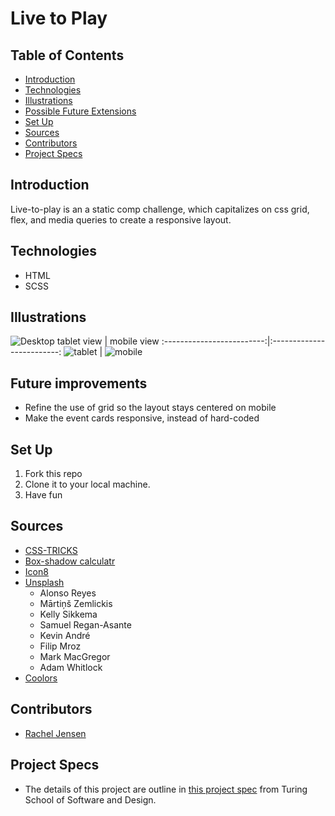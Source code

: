 # Live to Play

## Table of Contents

- [Introduction](#introduction)
- [Technologies](#technologies)
- [Illustrations](#illustrations)
- [Possible Future Extensions](#possible-future-extensions)
- [Set Up](#set-up)
- [Sources](#sources)
- [Contributors](#contributors)
- [Project Specs](#project-specs)

## Introduction

Live-to-play is an a static comp challenge, which capitalizes on css grid, flex, and media queries to create a responsive layout.

## Technologies

- HTML
- SCSS

## Illustrations

![Desktop](https://user-images.githubusercontent.com/81662051/127029714-eddcf6a4-a95f-419c-886c-f0d0767e8d33.png)
tablet view | mobile view
:-------------------------:|:-------------------------:
![tablet]() | ![mobile]()

## Future improvements

- Refine the use of grid so the layout stays centered on mobile
- Make the event cards responsive, instead of hard-coded

## Set Up

1. Fork this repo
2. Clone it to your local machine.
3. Have fun

## Sources

- [CSS-TRICKS](https://css-tricks.com/)
- [Box-shadow calculatr](https://html-css-js.com/css/generator/box-shadow/)
- [Icon8](https://icons8.com/)
- [Unsplash]()
  - Alonso Reyes
  - Mārtiņš Zemlickis
  - Kelly Sikkema
  - Samuel Regan-Asante
  - Kevin André
  - Filip Mroz
  - Mark MacGregor
  - Adam Whitlock
- [Coolors](https://coolors.co/)

## Contributors

- [Rachel Jensen](https://github.com/rachelJensen)

## Project Specs

- The details of this project are outline in [this project spec](https://frontend.turing.edu/projects/static-comp-challenge.html) from Turing School of Software and Design.
